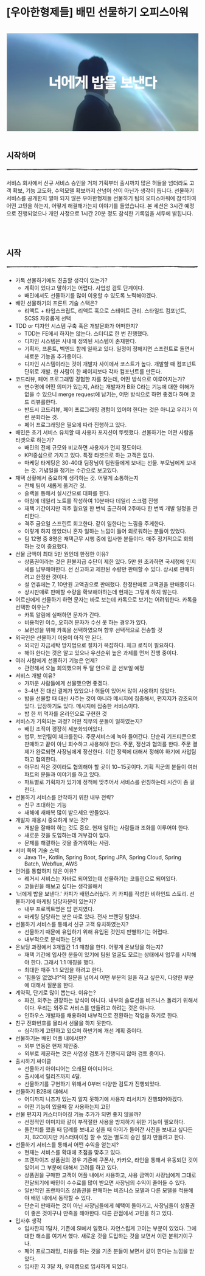 # [우아한형제들] 배민 선물하기 오피스아워 

<br />
<img src="./img/cover.png?raw=true" align="center" style="display: block; margin: 0px auto; display: block; height: auto; border:1px solid #eaeaea; padding: 0px;" width="" >
<br />

## 시작하며

<img src="./img/line.png">
<br />

서비스 회사에서 신규 서비스 승인을 거처 기획부터 출시까지 많은 허들을 넘더라도 고객 확보, 기능 고도화, 수익모델 확보까지 산넘어 산이 아닌가 생각이 듭니다. 선물하기 서비스를 공개한지 얼마 되지 않은 우아한형제들 선물하기 팀의 오피스아워에 참석하여 어떤 고민을 하는지, 어떻게 해결해가는지 이야기를 들었습니다. 본 세션은 3시간 예정으로 진행되었으나 개인 사정으로 1시간 20분 정도 참석한 기록임을 서두에 밝힙니다.

<br />
<br />

## 시작

<img src="./img/line.png">
<br />

- 카톡 선물하기에도 진출할 생각이 있는가?
    - 계획이 있다고 말하기는 어렵다. 사업성 검토 단계이다.
    - 배민에서도 선물하기를 많이 이용할 수 있도록 노력해야겠다.
- 배민 선물하기의 프론트 기술 스택은?
    - 리액트 + 타입스크립트, 리액트 훅으로 스테이트 관리. 스타일드 컴포넌트, SCSS 자유롭게 선택
- TDD or 디자인 시스템 구축 혹은 개발문화가 어떠한지?
    - TDD는 FE에서 하지는 않는다. 스터디로 한 번 진행했다.
    - 디자인 시스템은 사내에 정의된 시스템이 존재한다.
    - 기획자, 프론트, 벡엔드 함께 일하고 있다. 일정이 정해지면 스프린트로 돌면서 새로운 기능을 추가중이다.
    - 디자인 시스템이라는 것이 개발자 사이에서 코스트가 높다. 개발할 때 컴포넌트 단위로 개발. 한 사람이 한 페이지보다 각자 컴포넌트를 만든다.
- 코드리뷰, 페어 프로그래밍 경험한 자를 찾는데, 어떤 방식으로 이루어지는가?
    - 변수명에 어떤 의미가 있는지, A라는 개발자가 B와 C라는 기능에 대한 이해가 없을 수 있으니 merge request에 남기는, 어떤 방식으로 하면 좋겠다 하며 코드 리뷰를한다.
    - 반드시 코드리뷰, 페어 프로그래밍 경험이 있어야 한다는 것은 아니고 우리가 이런 문화라는 것.
    - 페어 프로그래밍은 필요에 따라 진행하고 있다.
- 배민은 초기 서비스 유치할 때 사용자 포지션이 뚜렷했다. 선물하기는 어떤 사람을 타겟으로 하는가?
    - 배민의 전체 규모와 비교하면 사용자가 먼지 정도이다.
    - KPI중심으로 가지고 있다. 특정 타겟으로 하는 고객은 없다.
    - 마케팅 타게팅은 30-40대 팀장님이 팀원들에게 보내는 선물. 부모님에게 보내는 것. 기념일을 챙기는 수간으로 보고있다.
- 재택 상황에서 중요하게 생각하는 것. 어떻게 소통하는지
    - 전체 팀이 새롭게 옮겨간 것.
    - 슬랙을 통해서 실시간으로 대화를 한다.
    - 아침에 데일리 노트를 작성하여 10분마다 데일리 스크럼 진행
    - 재택 기간이지만 격주 월요일 한 번씩 출근하여 2주마다 한 번씩 개발 일정을 관리한다.
    - 격주 금요일 스프린트 회고한다. 같이 일한다는 느낌을 주게한다.
    - 이렇게 하지 않았더니 혼자 일하는 느낌이 들어 외로워하는 분들이 있었다.
    - 팀 12명 중 8명은 재택근무 시행 중에 입사한 분들이다. 매주 정기적으로 회의하는 것이 중요했다.
- 선물 금액이 최대 5만 원인데 한정한 이유?
    - 상품권이라는 것은 환불지급 수단이 제한 있다. 5만 원 초과하면 국세청에 인지세를 납부해야한다. 선 신고하고 제한된 수량만 판매할 수 있다. 상시로 판매하려고 한정한 것이다.
    - 설 연휴에는 7, 10만원 고액권으로 판매했다. 한정판매로 고액권을 판매중이다.
    - 상시판매로 판매할 수량을 확보해야하는데 현재는 그렇게 하지 않는다.
- 어르신에게 선물하기 하면 문자는 바로 보는데 카톡으로 보기는 어려워한다. 카톡을 선택한 이유는?
    - 카톡 알림에 실패하면 문자가 간다.
    - 비용적인 이슈, 오히려 문자가 수신 못 하는 경우가 있다.
    - 보편성을 위해 카톡을 선택하였으며 향후 선택적으로 전송할 것
- 외국인은 선물하기 이용이 아직 안 된다.
    - 외국인 자금세탁 방지법으로 절차가 복잡하다. 체크 로직이 필요하다.
    - 해야 한다는 것은 알고 있으나 우선순위 높은 과제를 먼저 진행 중이다.
- 여러 사람에게 선물하기 기능은 언제?
    - 관련해서 오늘 회의했으며 두 달 안으로 곧 선보일 예정
- 서비스 개발 이유?
    - 가까운 사람들에게 선물했으면 좋겠다.
    - 3-4년 전 대신 결제가 있었으나 허들이 있어서 많이 사용하지 않았다.
    - 밥을 선물할 때 대신 사주는 것이 아니라 메시지에 집중해서, 편지지가 강조되어있다. 답장하기도 있다. 메시지에 집중한 서비스이다.
    - 밥 한 끼 먹자를 온라인으로 구현한 것
- 서비스가 기획되는 과정? 어떤 직무의 분들이 일하였는지?
    - 배민 조직이 괭장히 세분화되어있다.
    - 법무, 보안팀이 체크를한다. 주문서비스에 녹아 들어간다. 단순히 기프티콘으로 판매하고 끝이 아닌 회수하고 사용해야 한다. 주문, 정산과 협의를 한다. 주문 결제가 완료되면 사장님에게 정산한다. 이런 정책에 대해서 정해야 하기에 사업팀하고 협의한다.
    - 아무리 작은 것이라도 협의해야 할 곳이 10~15곳이다. 기획 직군의 분들이 여러파트의 분들과 이야기를 하고 있다.
    - 파트별로 기획자가 있기에 정책에 맞추어서 서비스를 런칭하는데 시간이 좀 걸린다.
- 선물하기 서비스를 안착하기 위한 내부 전략?
    - 친구 초대하는 기능
    - 새해에 새해복 많이 받으세요 만들었다.
- 개발자 채용시 중요하게 보는 것?
    - 개발을 잘해야 하는 것도 중요. 현재 일하는 사람들과 조화를 이루어야 한다.
    - 새로운 것을 도입하는데 거부감이 없다.
    - 문제를 해결하는 것을 즐거워하는 사람.
- 서버 쪽의 기술 스택
    - Java 11+, Kotlin, Spring Boot, Spring JPA, Spring Cloud, Spring Batch, Webflux, AWS
- 언어를 통합하지 않은 이유?
    - 레거시 서비스는 자바로 되어있는데 선물하기는 코틀린으로 되어있다.
    - 코들린을 해보고 싶다는 생각을해서
- '너에게 밥을 보낸다.' 카피가 배민스러웠다. 키 카피를 작성한 비하인드 스토리. 선물하기에 마케팅 담당자분이 있는지?
    - 내부 프로젝트명은 밥 편지였다.
    - 마케팅 담당하는 분은 따로 있다. 전사 브랜딩 팀있다.
- 선물하기 서비스를 통해서 신규 고객 유치하였는지?
    - 선물하기 때문에 유입하기 위해 유입된 것인지 판별하기는 어렵다.
    - 내부적으로 분석하는 단계
- 온보딩 과정에서 3개월간 1:1 매칭을 한다. 어떻게 온보딩을 하는지?
    - 재택 기간에 입사한 분들이 있기에 팀원 얼굴도 모르는 상태에서 업무를 시작해야 한다. 그래서 1:1 매칭을 했다.
    - 최대한 매주 1:1 모임을 하려고 한다.
    - '힘들일 없었냐?'의 질문을 넘어서 어떤 부분의 일을 하고 싶은지, 다양한 부분에 대해서 질문을 한다.
- 계약직, 단기로 많이 뽑는다. 이유는?
    - 파견, 외주는 권장하는 방식이 아니다. 내부의 솔루션을 비즈니스 돌리기 위해서이다. 우리는 외주로 서비스를 만들려고 하려는 것은 아니다.
    - 인하우스 개발자를 채용하여 내부적으로 전환하는 작업을 하기로 한다.
- 친구 전화번호를 몰라서 선물을 하지 못한다.
    - 심각하게 고민하고 있으며 하반기에 개선 계획 중이다.
- 선물하기는 배민 어플 내에서만?
    - 외부 연동은 현재 제안중.
    - 외부로 제공하는 것은 사업성 검토가 진행되지 않아 검토 중이다.
- 출시하기 싸이클
    - 선물하기 아이디어는 오래된 아이디어다.
    - 출시에서 릴리즈까지 4달.
    - 선물하기를 구현하기 위해서 0부터 다양한 검토가 진행되었다.
- 선물하기 B2B에 대해서
    - 어디까지 니즈가 있는지 알지 못하기에 사용자 리서치가 진행되어야겠다.
    - 어떤 기능이 있을때 잘 사용하는지 고민
- 선물 편지지 커스터마이징 기능 추가가 되면 좋지 않을까?
    - 선정적인 이미지와 같이 부적절한 사용을 방지하기 위한 기능이 필요하다.
    - 돌잔치를 했을 때 답례를 보내고 싶을 때 아이가 들어간 사진을 보내고 싶다든지, B2C이지만 커스터마이징 할 수 있는 별도의 승인 절차 만들려고 한다.
- 선물하기 서비스를 통해서 어떤 수익을 얻는지?
    - 현재는 서비스를 확대에 초점을 맞추고 있다.
    - 프랜차이즈 상품권의 경우 기존에 쿠폰사, 카카오, 라인을 통해서 유동되던 것이 있어서 그 부분에 대해서 고려를 하고 있다.
    - 상품권을 구매한 고객이 어플 내에서 사용하고, 사용 금액이 사장님에게 그대로 전달되기에 배민이 수수료를 많이 받으면 사장님의 수익이 줄어들 수 있다.
    - 일반적인 프랜차이즈 상품권을 판매하는 비즈니스 모델과 다른 모델을 적용해야 배민 내에서 동작할 수 있다.
    - 단순히 판매하는 것이 아닌 사장님들에게 혜택이 돌아가고, 사장님들이 상품권이 좋은 것이구나 만족을  해야한다. 다른 관점에서 고민을 하고 있다.
- 입사후 생각
    - 입사한지 1달차, 기존에 SI에서 일했다. 자연스럽게 고이는 부분이 있었다. 그에 대한 해소를 여기서 했다. 새로운 것을 도입하는 것을 보면서 이런 분위기이구나.
    - 페어 프로그래밍, 리뷰를 하는 것을 기존 분들이 보면서 같이 한다는 느낌을 받았다.
    - 입사한 지 3달 차, 우테캠으로 입사하게 되었다.